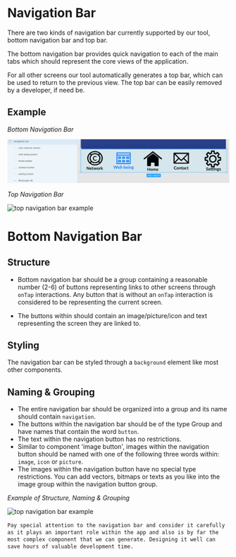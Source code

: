 # Navigation Bar

There are two kinds of navigation bar currently supported by our tool, bottom navigation bar and top bar. 

The bottom navigation bar provides quick navigation to each of the main tabs which should represent the core views of the application.

For all other screens our tool automatically generates a top bar, which can be used to return to the previous view. The top bar can be easily removed by a developer, if need be.

## Example
_Bottom Navigation Bar_

![bottom navigation bar example](https://github.com/ImagineThisNHS/ImagineThisNHS.github.io/blob/master/guidelines/assets/navigation/navigation%20fig.png?raw=true)

_Top Navigation Bar_

![top navigation bar example](https://github.com/ImagineThisUCL/ImagineThisUCL.github.io/blob/master/guidelines/assets/navigation/top%20navigation.png?raw=true)

# Bottom Navigation Bar

## Structure
* Bottom navigation bar should be a group containing a reasonable number (2-6) of buttons representing links to other screens through `onTap` interactions. Any button that is without an `onTap` interaction is considered to be representing the current screen.

* The buttons within should contain an image/picture/icon and text representing the screen they are linked to.

## Styling
The navigation bar can be styled through a `background` element like most other components. 

## Naming & Grouping
* The entire navigation bar should be organized into a group and its name should contain `navigation`.
* The buttons within the navigation bar should be of the type Group and have names that contain the word `button`. 
* The text within the navigation button has no restrictions.
* Similar to component 'image button', images within the navigation button should be named with one of the following three words within: `image`, `icon` or `picture`.
* The images within the navigation button have no special type restrictions. You can add vectors, bitmaps or texts as you like into the image group within the navigation button group.

_Example of Structure, Naming & Grouping_

![top navigation bar example](https://github.com/ImagineThisUCL/ImagineThisUCL.github.io/blob/master/guidelines/assets/navigation/bottomnav-structure.png?raw=true)

```tip
Pay special attention to the navigation bar and consider it carefully as it plays an important role within the app and also is by far the most complex component that we can generate. Designing it well can save hours of valuable development time.
```
